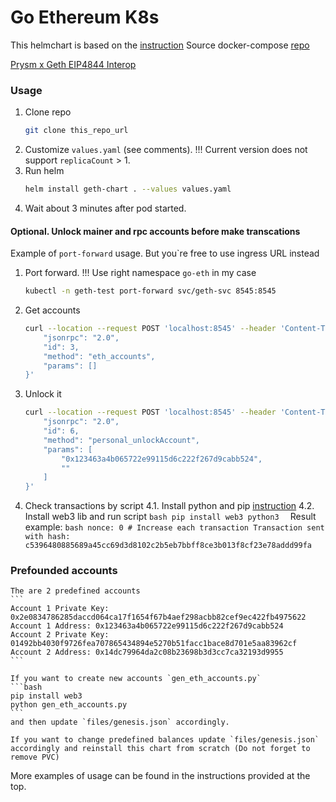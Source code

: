 # Go Ethereum K8s

This helmchart is based on the [instruction](https://docs.prylabs.network/docs/advanced/proof-of-stake-devnet)
Source docker-compose [repo](https://github.com/Offchainlabs/eth-pos-devnet)

[Prysm x Geth EIP4844 Interop](https://gist.github.com/terencechain/3e43cd7f99d69e311e00b04e712b3d5a#prysm-x-geth-eip4844-interop)

### Usage
1. Clone repo
    ```bash
    git clone this_repo_url    
    ```
2. Customize `values.yaml` (see comments). !!! Current version does not support `replicaCount` > 1.
3. Run helm
    ```bash
    helm install geth-chart . --values values.yaml
    ```
4. Wait about 3 minutes after pod started. 
#### Optional. Unlock mainer and rpc accounts before make transcations
Example of `port-forward` usage. But you`re free to use ingress URL instead
1. Port forward. !!! Use right namespace `go-eth` in my case
    ```bash
    kubectl -n geth-test port-forward svc/geth-svc 8545:8545
    ```
2. Get accounts
    ```bash
    curl --location --request POST 'localhost:8545' --header 'Content-Type: application/json' --data-raw '{
        "jsonrpc": "2.0",
        "id": 3,
        "method": "eth_accounts",
        "params": []
    }'
    ```
3. Unlock it
    ```bash
    curl --location --request POST 'localhost:8545' --header 'Content-Type: application/json' --data-raw '{
        "jsonrpc": "2.0",
        "id": 6,
        "method": "personal_unlockAccount",
        "params": [
            "0x123463a4b065722e99115d6c222f267d9cabb524",
            ""
        ]
    }'
    ```
4. Check transactions by script
    4.1. Install  python and pip [instruction](https://linuxize.com/post/how-to-install-pip-on-ubuntu-20.04/)
    4.2. Install web3 lib and run script
        ```bash
        pip install web3
        python3 
        ```
        Result example:
        ```bash
        nonce: 0 # Increase each transaction
        Transaction sent with hash: c5396480885689a45cc69d3d8102c2b5eb7bbff8ce3b013f8cf23e78addd99fa
        ```

### Prefounded accounts
    The are 2 predefined accounts
    ```
    Account 1 Private Key: 0x2e0834786285daccd064ca17f1654f67b4aef298acbb82cef9ec422fb4975622
    Account 1 Address: 0x123463a4b065722e99115d6c222f267d9cabb524
    Account 2 Private Key: 01492bb4030f9726fea707865434894e5270b51facc1bace8d701e5aa83962cf
    Account 2 Address: 0x14dc79964da2c08b23698b3d3cc7ca32193d9955
    ```

    If you want to create new accounts `gen_eth_accounts.py`
    ```bash
    pip install web3
    python gen_eth_accounts.py
    ```
    and then update `files/genesis.json` accordingly.

    If you want to change predefined balances update `files/genesis.json` accordingly and reinstall this chart from scratch (Do not forget to remove PVC)

More examples of usage can be found in the instructions provided at the top.